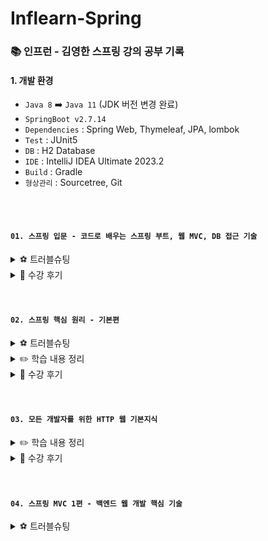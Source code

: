 # Inflearn-Spring
### 📚 인프런 - 김영한 스프링 강의 공부 기록

#### 1. 개발 환경
* `Java 8` ➡️ `Java 11` (JDK 버전 변경 완료)
* `SpringBoot v2.7.14`
* `Dependencies` : Spring Web, Thymeleaf, JPA, lombok
* `Test` : JUnit5
* `DB` : H2 Database
* `IDE` : IntelliJ IDEA Ultimate 2023.2
* `Build` : Gradle
* `형상관리` : Sourcetree, Git

<br>

<br>

#### `01. 스프링 입문 - 코드로 배우는 스프링 부트, 웹 MVC, DB 접근 기술`

<details>
  
  <summary>⚽️ 트러블슈팅</summary>
  
  ##### `섹션 1) 프로젝트 환경 설정 : 빌드하고 실행하기`
  * **인텔리제이 IDE 내에서는 빌드가 정상적으로 진행되는데, 터미널에서 빌드가 되지 않는 문제 발생**
    
      <details>
        <summary>👉 에러 내용 확인</summary>
        <div markdown="1">    
      	
        JAVA_HOME is set to an invalid directory: /Library/Java/JavaVirtualMachines/jdk1.8.0_291.jdk/Contents/Home 
            
        Please set the JAVA HOME variable in your environment to match the 
        location of your Java installation.
    
      </details>

      * 💡 컴퓨터에 세팅되어있는 JDK 버전은 1.8.0.361 인데 왜 1.8.0.291로 되어있는걸까...
        
      <br>
      
      * 1️⃣ 첫 번째 시도 : 인텔리제이 Settings (구 preferences) > Build Tools > Gradle 에서, Gradle JVM 을 1.8 로 변경해주고,
        자바 컴파일 설정과 Project Structure 설정에서 모두 SDK가 자바 버전 1.8.0_361로 되어있는지, 자바 Language level 이 8로 되어있는지 확인해주었다. ➡️ 실패, 이 설정은 맞는 것 같은데, 근본적인 해결 방법이 아니었음.
            
      <br>
      
      * 2️⃣ 두 번째 시도 : 터미널에서 직접 JDK 경로를 수정해주었다. 1.8.0.291 -> 1.8.0.361 ➡️  실패, 경로가 안 맞긴 했다... 이것도 필요하긴 했는데 이렇게 해놓고도 콘솔 빌드 할라니까 동일한 에러가 나왔고, IDE에서는 빌드가 멀쩡하게 잘 되는 요상한 문제가 계속됨.
   
      <br>
      
      * 3️⃣ 세 번째 시도 : 인텔리제이 세팅 + 프로젝트 스트럭쳐 세팅 + JDK 경로 직접 변경 후, 1.8로 변경했던 Gradle JVM 의 경로를 수동 설졍해줌
        <img width="1030" alt="스크린샷 2023-07-29 오전 1 25 25" src="https://github.com/chujaeyeong/Inflearn-Spring/assets/123634960/cb282fe1-82ac-45a3-9e06-7bf374b1ed91">


        ➡️ 성공!
        * 경로 수동 설정 이전에 Gradle JVM을 JAVA_HOME 라고 설정 하고 터미널에서 직접 빌드 해봤는데, 잘 되긴 했음. (Gradle JVM 변경 기록: Project SDK 1.8 -> Java 1.8 -> Java Home -> add SDK 로 JVM 경로 수동설정한 Oracle OpenJDK 1.8)
        * 그러나 이렇게 바꾸니 IDE 밖에서는 jar 파일로 빌드가 잘 되는데, 멀쩡하게 잘 되던 IDE 내에서 빌드가 안 되기 시작함...(어떤 선택을 하고싶어짐)
        * 근데 그 순간! 친절한 인텔리제이가 너 JVM 다시 설정해봐 라고 하길래 음 ㅇㅋ 하고 수동설정 한 게 신의 한 수 였다... 이게되네... (이 시점에서 Gradle JVM 경로를 수동으로 설정한것임)
        * 아마 기존에 잡혀있던 Gradle JVM 경로였던 1.8 도 제대로 안 잡혀 있었던 것 같음.
          다음에 빌드 안 되면 자바 버전 + JDK 버전 터미널에서 확인 한 뒤에 인텔리제이에서 Gradle JVM 을 수동으로 경로를 잡아주는게 제일 정확할 것 같다.
        * 도움이 되었던 정보 : https://m.blog.naver.com/kaylee51/221722379602 / https://dev-emmababy.tistory.com/139
       
      <br>
      
      <br>

      <br>


  ##### `섹션 2) 회원 관리 예제 - 백엔드 개발 : 회원 리포지토리 테스트 케이스 작성`
  * **assertThat 쓰고싶은데 왜 자동완성이 안되냐고요!!!!**

      <details>
        <summary>👉 에러 내용 확인</summary>
        <img width="992" alt="스크린샷 2023-07-30 오전 1 46 19" src="https://github.com/chujaeyeong/Inflearn-Spring/assets/123634960/873511a2-c1e3-44d6-9f3d-918c040615f2">
        ➡️  Cannot resolve symbol assertThat 이러면서 에러메시지 등장... 대충 'assertThat' 이 뭔 말인지 모르겠삼 이라는 뜻
      </details>

      * 💡 Assertions.assertEquals(member, result); 이라고 쓰고 테스트 해도 되는데, 좀 더 직관적인 코드라서 assertThat을 쓰는 것 같다... 라는 나의 추측
      * 뭐 암튼 안되니까 추가해보자
      
      <br>
      
      * 1️⃣ 첫 번째 시도 : 클래스 윗단에 바로 import static org.assertj.core.api.Assertions.assertThat; 넣어주기 ➡️ 성공!
      * ‼️ 추가 : Settings -> File and Code Templete -> Code 탭에서 JUnit5 Test Class 클릭 후
        여기다가 기존에 있는 import 아래에 import static org.assertj.core.api.Assertions.*; 를 추가해주자
        <img width="1026" alt="스크린샷 2023-07-30 오전 12 45 21" src="https://github.com/chujaeyeong/Inflearn-Spring/assets/123634960/f8620f7a-4da7-4be6-83cc-b0d8617e56ba">

         ➡️  이렇게 추가해주면 바로 assertThat 을 사용할 수 있다고는 하는데, 나는 지금 테스트 코드를 작성 중에 추가한거라 바로바로 적용이 안된건지 그냥 지맘대로 적용 안 시켜주는지는 잘 모르겠다만
        귀찮다면 그냥 코드 상단에 static 하나 import 해주고 바로 사용하도록하자... 
    * 도움이 되었던 정보 : https://sinau.tistory.com/90 

           
      <br>

      <br>


  ##### `섹션 6) 스프링 DB 접근 기술 : 스프링 데이터 JPA`
  * **Autowired 불가, 하나만 선택해서 스프링 빈으로 등록하길 바란다~**
    
    <details>
      <summary>👉 에러 내용 확인</summary>
      <img width="1088" alt="스크린샷 2023-08-01 오전 2 42 59" src="https://github.com/chujaeyeong/Inflearn-Spring/assets/123634960/5e6ca76b-d99d-4caf-ba14-2b6554deb357">

      ➡️  memoryMemberRepository 와 springDataJpaRepository 가 둘 다 스프링 빈으로 등록되어있다... 하나만 등록할 수 있음! 이라는 뜻 
    </details>
  
      * 💡 SpringConfig.java 에서 memoryMemberRepository 주입한건 다 주석으로 막았는데 왜 등록되었다고 하는지 생각의 늪에 빠졌다
      
      <br>
      
      * 1️⃣ 첫 번째 시도 : MemoryMemberRepository.java 에 붙어있던 @Repository 어노테이션 제거 ➡️ 성공!
        * MemoryMemberRepository.java 코드는 H2 DB 연결하기 전에 사용하던 메모리 저장용 코드라서 스프링 빈으로 등록된 상태를 고쳐줘야했다
          (springDataJpaRepository 가 정상적으로 주입될 수 있도록)
        * 근데 SpringConfig에 MemoryMemberRepository 사용과 관련된 Bean은 다 주석으로 막아놨는데 왜 둥록되어있나 봤더니
          @Repository 어노테이션을 사용하면 SpringConfig에 Bean으로 수동 등록하지 않아도 스프링이 자동으로 스프링 빈으로 등록해버려서, @Autowired 시점에 스프링 입장에서는
          먼저 등록된 MemoryMemberRepository 말고는 등록을 받을 수가 없었던 것이다
        * 그래서 MemoryMemberRepository 에 붙어있는 @Repository 어노테이션까지 제거해야 스프링 빈을 다른걸로 등록할 수 있었다는것
        * 추가로, 이건 인텔리제이의 짜잘한 버그같은데, MemoryMemberRepository.java 코드를 수정해줬는데도 여전히 SpringConfig 코드의 @Autowired 관련 에러가 표시되길래
          뭐지? 하고 그냥 테스트 코드를 돌려봤는데 딱히 에러 없이 잘 동작했다... 인텔리제이를 종료했다가 키니까 SpringConfig 코드에 에러는 사라졌다 ㅎ... 어쨌던 햅삐엔딩!
        * 도움이 되었던 정보 : https://www.inflearn.com/questions/111653
          (로드맵상 다음 회차 강의인 "스프링 핵심 원리 - 기본편" 에서 중복된 스프링 빈이 있을 때 다양한 해결 방법을 알려주신다함... 넵!)


</details>


<details>
    
  <summary>📖 수강 후기</summary>

  <br>
  
  * 1️⃣ 위대하신 스프링부트님님님을 모십니다... 일단 스프링부트 프로젝트 생성부터 눈깔 튀어나오기시작, 프로젝트 안에 깃이그노어 파일까지 들어가있는거보고 경악을 금치 못했다
  (https://start.spring.io/ 사용) 물론 스프링에서도 어느정도 다 되지만 왜 스프링부트 스프링부트 하는지 약간 조금 이해가 되기 시작했다 
  * 2️⃣ 국비 수강하면서 배웠던거 복습해서 넘 좋았습니다 (그래... 나 완전히 까먹진 않았구나...) / AOP 기술은 이번에 배워서 나중가서도 유용하게 써먹을 수 있을 것 같다는 생각!
  * 3️⃣ 정처기 공부하면서 개발공부는 손을 놨었는데 머리 풀기 좋았당 굿, 역시 뭔가 투닥투닥 치면서 공부하는게 제일 재미있다 
  * 4️⃣ 객체지향 개념은 아직은 아 이거군 감으로는 다 아는데 뭔가 정확하게 (남한테 PT하듯 술술 설명하는 정도?) 아직도 잘 모르는 것 같아서 담번 강의 들으면서 Java의 정석도 같이 병행해서 공부하려고함
  * 5️⃣ 테스트코드 작성하는거 이번에 처음 해봤는데 이거 진짜 습관 잘 들여야 될 것 같음,,, 매번 실행해보고 어 이거 안되네 투닥투닥 고치고 그랬는데 테스트코드의 중요성을 알게됨 
  * 6️⃣ 완강 고생했다 재영아~ 시작이 반이다 👊
      
      
</details>

<br>

<br>

#### `02. 스프링 핵심 원리 - 기본편`

<details>
  
  <summary>⚽️ 트러블슈팅</summary>
  
  ##### `섹션 7) 의존관계 지동 주입 - 조회한 빈이 모두 필요할 때, List, Map`
  * **의존관계 자동 주입 (DI) 관련 에러 발생 (BeanNotOfRequiredTypeException)**

    <details>
      <summary>👉 에러 내용 확인</summary>
        <div markdown="1">    
  
          org.springframework.beans.factory.BeanNotOfRequiredTypeException: Bean named 'orderService' is expected to be of type 'hello.core.order.OrderServiceImpl' but was actually of type 'org.springframework.beans.factory.support.NullBean'
         
          at org.springframework.beans.factory.support.AbstractBeanFactory.adaptBeanInstance(AbstractBeanFactory.java:417)
  	      at org.springframework.beans.factory.support.AbstractBeanFactory.doGetBean(AbstractBeanFactory.java:398)
  	      at org.springframework.beans.factory.support.AbstractBeanFactory.getBean(AbstractBeanFactory.java:213)
  	      at org.springframework.context.support.AbstractApplicationContext.getBean(AbstractApplicationContext.java:1163)
  	      at hello.core.singleton.ConfigurationSingletonTest.configurationTest(ConfigurationSingletonTest.java:19)
    
    </details>

    * 강의를 잘 듣다가 이상한 곳에서 에러가 터짐 BeanNotOfRequiredTypeException 이라는 에러를 검색해보니 스프링부트가 예상하던 타입의 빈이 등록되지 않아서 터진 에러 (일단 난 처음 봄)
    * ➡️ 'orderService' 라는 이름의 빈이 예상되는 타입인 'hello.core.order.OrderServiceImpl' 으로 예상되었지만, 실제로는 'org.springframework.beans.factory.support.NullBean' 이라는 타입으로 등록되었다.
    * NullBean 이란걸 등록... 한 기억이 설마 설마 하면서 봤더니 AppConfig.java 에서 뭔가 주석으로 막았다는 기억이 스물스물 나기 시작함

      <details>
          <summary>👉 테스트를 위해 수정했던 AppConfig.java 의 orderService 빈 코드 </summary>
            <div markdown="1">    
      
            @Bean
            public OrderService orderService() {
                System.out.println("call AppConfig.orderService");
            //  return new OrderServiceImpl(memberRepository(), discountPolicy());
                return null;
            }
      
      </details>
      
    * 이런젠장! 당연히 return 에 null을 넣어놨으니까 이러지 궁시렁궁시렁거리면서 return null 을 다시 주석으로 막고, 위에 주석으로 막고 테스트했던 OrderServiceImpl 코드를 다시 원복시켜줬다
    * 사실 BeanNotOfRequiredTypeException 에러 말고 다른 테스트코드에서는 NullPointerException 에러가 터졌는데 (OrderServiceTest.java의 
 createOrder 테스트 부분) 이것도 OrderService 관련 코드라서, OrderService 의 의존성 주입만 똑바로 고쳐두면 해결될거라 예상함

      <details>
          <summary>👉 에러 해결을 위해 원복한 AppConfig.java 의 orderService 빈 코드 </summary>
            <div markdown="1">    
      
            @Bean
            public OrderService orderService() {
                System.out.println("call AppConfig.orderService");
                return new OrderServiceImpl(memberRepository(), discountPolicy());
                // return null;
            }
      
      </details>


    * ➡️ 성공! 
    * 이건 뭐 성공이라 할 것도 없고... 내가 빈에다가 리턴 제대로 원복 안 시켜둔 잘못이니... 에러 코드를 제대로 못 읽어서 사실 챗지피티한테 설명해달라 했다 ㅎ;;; 아래는 BeanNotOfRequiredTypeException 에러의 원인과, 이 에러가 터지면 의심해봐야 하는 경우의 수를 까먹지 않게 정리하려고 굳이굳이 트러블슈팅으로 남겨봅니다 

        - ##### ` BeanNotOfRequiredTypeException 에러의 발생 원인 `
          1) **빈 등록이 올바르게 되어있지 않은 경우** : 의존성 주입을 위해 @Autowired 또는 @Inject 등의 어노테이션을 사용하여 해당 타입의 빈을 주입받는 클래스가 있는데, 해당 빈이 스프링 컨테이너에 제대로 등록되어 있지 않은 경우에 발생할 수 있다.
          2) **빈 이름 충돌** : 스프링은 빈을 등록할 때, 기본적으로 빈의 이름을 해당 클래스의 이름(첫 글자는 소문자)으로 설정하는데, 만약 다른 곳에서 이미 같은 이름으로 빈을 등록했는데 타입이 다르다면 이러한 충돌로 인해 위와 같은 에러가 발생할 수 있다.
          3) **컴포넌트 스캔 설정 오류** : 스프링에서 @ComponentScan을 사용하여 컴포넌트를 스캔하는 설정이 올바르지 않거나 누락된 경우에도 위와 같은 에러가 발생할 수 있다.
          4) **테스트 환경 설정 오류** : 테스트 클래스에서 스프링 컨텍스트를 초기화하거나 관련된 설정을 정확하게 수행하지 않은 경우에도 이러한 문제가 발생할 수 있다.

        - ##### ` BeanNotOfRequiredTypeException 에러 해결 방법 `
          1) orderService라는 빈이 정확하게 어떻게 등록되어 있는지 확인해보자 (BeanNotOfRequiredTypeException 과 NullPointerException 에러가 터진 테스트코드는 둘 다 orderService 빈 관련 테스트코드였다)
          2) 해당 빈을 주입받는 클래스의 코드를 확인하여, 어떤 방식으로 의존성을 주입받고 있는지 확인하자
          3) 스프링 컴포넌트 스캔 설정 및 테스트 환경 설정을 확인하여 올바르게 설정되어 있는지 확인하자
          4) 다른 빈 등록과의 이름 충돌이 있는지 확인하자 


</details>

<details>
    
  <summary>✏️ 학습 내용 정리</summary>
  
  * ##### `스프링 핵심 원리와 객체 지향 설계` : 다형성 - 역할과 구현의 분리, SOLID 법칙 (OCP 원칙, DIP), DI 컨테이너
  * ##### `좋은 객체 지향 설계의 5가지 원칙(SOLID) 중 3가지 관점에 대해`
    * SPR 단일 책임 원칙 : 한 클래스는 하나의 책임만 가져야 함
    * DIP 의존관계 역전 원칙 : 추상화에 의존, 구체화에 의존하게되면 안 됨. 의존성 주입은 이 원칙을 따르는 방법 중 하나
    * OCP 원칙 : 소프트웨어 요소는 확장에는 열려 있으나, 변경에는 닫혀 있어야 한다
  * ##### `의존관계 주입, DI 컨테이너(IoC 컨테이너)`
    * 정적인 클래스 의존관계에서는 코드만 보고 의존관계를 쉽게 파악할 수 있지만, 실제 어떤 객체가 주입되어 실행되는지는 알 수 없다
    * 애플리케이션 실행 시점에서 외부에서 실제 구현 객체를 생성하고, 클라이언트에 전달해서 클라이언트와 서버의 실제 의존관계가 연결되는 것을 **의존관계 주입** 이라고 한다
    * <img width="576" alt="image" src="https://github.com/chujaeyeong/Inflearn-Spring/assets/123634960/43c34c11-c830-42cf-b465-3a2f929086e6">
    * 의존관계 주입을 사용하는 이유 : 클라이언트 코드를 변경하지 않고, 클라이언트가 호출하는 대상의 타입 인스턴스를 변경할 수 있다. (ex. 할인 정책이 바뀌면 맞는 할인 정책 인스턴스만 슥삭 바꿔주면 되는것) 의존관계 주입을 사용하면 정적인 클래스 의존관계를 변경하지 않고, 동적인 객체 인스턴스 의존관계를 쉽게 변경할 수 있다. 
    * 객체 생성과 관리, 그리고 의존관계를 연결해주는 역할을 담당하는 것을 DI 컨테이너 라고 한다 (= IoC 컨테이너, 어셈블러, 오브젝트 팩토리)

  * ##### `스프링 핵심 기능`
    * 스프링 컨테이너(ApplicationContext) , 스프링 빈 
      * 스프링 컨테이너를 만드는 방법의 종류 (xml, 어노테이션 기반의 자바 설정 클래스 -> 요즘은 xml 코드를 잘 안 봐서 어노테이션으로 하는게 보편적)
      * 자바 코드로 스프링 빈을 등록하면, 생성자를 호출하면서 의존관계 주입도 한 번에 처리된다.
      * 스프링 컨테이너에서 스프링 빈이 잘 등록 되었는지 확인하는 과정을 학습함.

    * 싱글톤
      * 스프링은 싱글톤 기반 프레임워크, 태생이 기업용 온라인 서비스 기술을 지원하기 위해 탄생해서, 여러 고객이 동시에 요청하는 상황을 생각해보면 싱글톤이 훨씬 효율적이고 메모리 낭비가 덜 하기 때문에 싱글톤 패턴을 사용해서 개발을 진행
      * 싱글톤 패턴의 정의 : 클래스의 인스턴스가 딱 1개만 생성되는 것을 보장하는 디자인 패턴, 그래서 객체 인스턴스를 2개 이상 생성하지 못하도록 막아야 한다. (public 생성자 말고 private 생성자를 사용해서 외부에서 임의로 new 키워드를 사용하지 못하도록 막는 것)
      * 근데, 싱글톤 패턴을 구현하다보면 DIP, OCP원칙을 위반할 가능성이 높기 때문에, 싱글톤 패턴의 문제점을 해결하기 위해 스프링 컨테이너를 활용하는 것이다. 스프링 컨테이너는 싱글톤 패턴을 굳이 적용하지 않아도, 객체 인스턴스를 스프링 컨테이너가 싱글톤으로 관리한다. 스프링 컨테이너가 싱글톤 컨테이너 역할을 하는데, 이렇게 싱글톤 객체를 생성하고 관리하는 기능을 싱글톤 레지스트리 라고 한다.
      * 스프링 컨테이너를 사용해서 DIP, OCP, 테스트, private 생성자로부터 자유롭게 싱글톤을 사용할 수 있다!
      * <img width="573" alt="image" src="https://github.com/chujaeyeong/Inflearn-Spring/assets/123634960/c6e38b96-b749-425a-89fa-cde4b8d17a1a">
      * 싱글톤 방식의 주의점 : 상태 유지(stateful) 설계 말고 무상태(stateless) 로 설계해야함. 특정 클라이언트에 의존적인 필드가 있으면 안 되고, 특정 클라이언트가 값을 변경할 수 있는 필드가 있으면 안된다. 가급적 읽기만 가능해야 하고, 필드 대신에 자바에서 공유되지 않는 지역변수, 파라미터, ThreadLocal 등을 사용해야함. (‼️ 스프링 빈의 필드에 공유 값을 설정하면 큰 장애가 발생할 수 있음)
      * @Bean 만 사용해도 스프링이 스프링 빈으로 등록해주지만, 싱글톤을 보장해주지 않기 때문에, 스프링 설정 정보는 항상 @Configuration 어노테이션을 사용하는 것이 보편적

    * 컴포넌트 스캔
      * 컴포넌트 스캔이란? : xml 이나 @Bean 을 사용해서 스프링 빈을 직접 등록하는거 말고, 설정 정보 없이도 자동으로 스프링 빈으로 등록하는 기능, 컴포넌트 스캔은 @Autowired 어노테이션을 통해 의존관계를 자동으로 주입하는 기능도 제공한다.
      * 이름도 자동으로 지정해서 등록하는데, 앞글자만 소문자로 하고 낙타표기방식 지켜서 스프링 빈으로 등록시킨다
      * 주의사항 : 자동 등록된 빈과 수동 등록된 빈이 충돌하면, 수동 등록된 빈이 우선권을 가진다. (수동 빈이 자동 빈을 오버라이딩 함, 원래 로그 한 줄 남고 따로 터지는 오류 없이 실행되지만, 이런게 꼬여서 나중에 애매한 버그로 난리나는 경우가 있어서 최근 스프링부트에서는 수동 빈과 자동 빈 충돌나면 오류가 발생되도록 기본 값을 바꾸었다)

    * 의존관계 자동 주입
      * 다양한 의존관계 주입 방법 : **생성자 주입**, 수정자 주입 (setter 주입), 필드 주입, 일반 메서드 주입
      * 보통 생성자 주입으로 의존관계 자동 주입을 한다. (@Autowired 어노테이션 활용 방법, ‼️ 생성자가 딱 하나 있으면 @Autowired 를 생략해도 의존관계가 자동으로 주입된다. 물론 스프링 빈에만 해당되는 사항)
      * 롬복 라이브러리가 제공하는 @RequiredArgsConstructor 을 활용하면, final이 붙은 필드를 모아서 생성자를 자동으로 만들어 준다. (코드를 안 적어도 실제 호출이 가능함)
      * 보통은 편리한 자동 기능을 기본으로 사용하지만, 기술 지원 객체는 수동 등록해서 코드만 보고 어떤 의존관계 주입인지 확인할 수 있도록 하는게 좋다. 다형성을 적극 활용하는 비즈니스 로직은 수동 등록을 고민해보자

    * 빈 생명주기 콜백
      * 객체의 초기화와 종료 작업이 필요한 이유 : 데이터베이스 커넥션 풀이나, 네트워크 소켓처럼 애플리케이션 시작 시점에 필요한 연결을 미리 해두고, 애플리케이션 종료 시점에 연결을 모두 종료하는 작업을 진행하려면 객체 초기화 & 종료 작업이 필요함. 스프링 빈의 생명주기 (라이프사이클) 을 알면 스프링이 제공하는 다양한 생명주기 콜백을 사용할 수 있다.
      * 스프링 빈의 이벤트 라이프사이클 : 스프링 컨테이너 생성 ➡️ 스프링 빈 생성 ➡️ 의존관계 주입 ➡️ 초기화 콜백 ➡️ 사용 ➡️ 소멸전 콜백 ➡️ 스프링 종료
      * 스프링이 지원하는 빈 생명주기 콜백 : 인터페이스(InitializingBean, DisposableBean) / 설정 정보에 초기화 메서드, 종료 메서드 지정 / @PostConstruct, @PreDestroy 애노테이션 지원 (최신 스프링에서 가장 권장하는 방법, but 외부 라이브러리에는 적용하지 못함, 외부 라이브러리 초기화 및 종료가 필요하면 @Bean의 initMethod, destoryMethod를 사용하는걸 권장함)

    * 빈 스코프
      * 빈 스코프란? : 스프링 빈은 기본적으로 싱글톤 스코프로 생성되는데, 이거 덕분에 우리는 스프링 빈이 스프링 컨테이너의 시작과 함께 생성되어서 스프링 컨테이너가 종료될 때까지 유지되는 것이다. 스코프는 번역 그대로 "빈이 존재할 수 있는 범위" 를 뜻한다.
      * 스프링이 지원하는 다양한 스코프 : 싱글톤, 프로토타입, 웹 관련 스코프 (request, session, application)
      * 프로토타입 빈의 특징 : 스프링 컨테이너는 프로토타입 빈을 생성, 의존관계 주입, 초기화 까지만 관리하고, 이후 과정은 관리하지 않는다. 그래서 프로토타팁 빈은 @PreDestory 같은 종료 메서드를 호출하지 않는다.
      * 대부분 싱글톤 빈으로 문제 해결을 할 수 있어서, 프로토타입 빈을 직접 사용하는 일은 매우 드물다
      * 웹 스코프 : 웹 스코프는 웹 환경에서만 동작하고, 프로토타입과는 다르게 스프링이 해당 스코프의 종료 시점까지 관리한다. 따라서 종료 메서드가 호출된다
      * <img width="575" alt="image" src="https://github.com/chujaeyeong/Inflearn-Spring/assets/123634960/b8bcfbe0-dfa5-4ff8-ab85-64d7c5d52cea">
      
      * Provider (ObjectProvider) 를 활용하면 ObjectProvider.getObject() 를 호출하는 시점까지 request scope 빈의 생성을 지연시킬 수 있다. Controller와 Service 에서 각각 ObjectProvider.getObject() 을 호출해도 같은 HTTP 요청이면 같은 스프링 빈이 반환됨.
      * 프록시 방식을 사용하면, Provider 방식을 활용하는 것 보다 코드를 더 간결하게 구성할 수 있다.
      * <img width="577" alt="image" src="https://github.com/chujaeyeong/Inflearn-Spring/assets/123634960/2c7a4adf-b50c-4305-90e9-f48bd6aea125">
      * CGLIB라는 라이브러리로 내 클래스를 상속 받은 가짜 프록시 객체를 만들어서 주입한다. 가짜 프록시 객체는 요청이 오면, 그때 내부에서 진짜 빈을 요청하는 위임 로직이 들어있다. 가짜 프록시 객체는 원본 클래스를 상속 받아서 만들어졌기 때문에, 이 객체를 사용하는 클라이언트 입장에서는 사실 원본인지 아닌지도 모르게 동일하게 사용할 수 있다. (다형성)
      * 프록시의 장점 : 프록시 객체 적분에 클라이언트는 마치 싱글톤 빈을 사용하듯이 편리하게 request scope를 사용할 수 있다. 진짜 객체 조회를 꼭 필요한 시점까지 지연처리하는것이 가능하다. 또한, 꼭 웹 스코프가 아니어도 프록시는 사용할 수 있다.
      * 프록시 사용의 주의점 : 프록시는 마치 싱글톤을 사용하는 것 같지만, 다르게 동작하기 때문에 결국 사용에 주의가 필요함. 무분별한 프록시 스코프 사용은 유지보수에 어려움을 줄 수 있다. 


</details>

<details>
    
  <summary>📖 수강 후기</summary>
  
  * 객체 지향 설계를 기본으로, 스프링의 원리와 스프링이 제공하는 핵심 기능을 학습할 수 있었다.
  * 싱글톤 컨테이너나 의존성 주입같이 어렴풋이 알고 있던 핵심 원리는 완전하게 익혔고, 빈 생명주기나 콜백, 스코프에 대해서는 이번에 처음 배웠는데, 이런 실무에서 자주 사용하는 기능까지 깊이 있는 학습하여 스프링의 전체 이해도를 높일 수 있었다. 😎 
      
      
</details>

<br>

<br>


#### `03. 모든 개발자를 위한 HTTP 웹 기본지식`

<details>
  
  <summary>✏️ 학습 내용 정리</summary>

  * ##### `1) 인터넷 네트워크`
    * 클라이언트와 서버는 각 IP 주소를 가진다. IP는 인터넷 프로토콜 역할을 함. (지정한 IP 주소에 패킷 이라는 통신 단위로 데이터 전달)
    * 클라이언트는 서버에세 전송하고자 하는 데이터를 출발지 IP, 목적지 IP 등의 정보로 구성된 IP 패킷으로 한 번 감싸서 서버로 전달하는 형식
    * IP 프로토콜의 한계 : 비연결성, 비신뢰성, 프로그램 구분
    
    <br>
    
    * TCP, UDP는 인터넷 프로토콜 스택의 4계층에서 전송계층 을 담당
    * <img width="816" alt="image" src="https://github.com/chujaeyeong/Inflearn-Spring/assets/123634960/11b5ab02-2f82-48bb-bf14-ee71d5fdd623">
    * 서버에 전송하고자 하는 데이터와 IP 패킷 사이에 TCP 세그먼트를 추가해서 전달 (출발지 PORT, 목적지 PORT, 전송 제어, 순서, 검증 정보 등)
    * TCP(전송 제어 프로토콜, Transmission Control Protocol) 특징 : 연결 지향 (TCP 3 way handshake, 가상연결), 데이터 전달 보증, 순서 보장, 신뢰할 수 있는 프로토콜 ➡️ 현재는 대부분 TCP를 사용
    * UDP(사용자 데이터그램 프로토콜, User Datagram Protocol) 특징 : 하얀 도화지에 비유(기능이 거의 없다는 뜻), 연결 지향 X, 데이터 전달 보증 X, 순서 보장 X, 데이터 전달 및 순서가 보장되지 않지만, 단순하고 빠름 ➡️ IP와 거의 같고, PORT, 체크섬 정도만 추가, 애플리케이션에서 추가 작업이 필요함.
    
    <br>
    
    * PORT의 종류 (0 ~ 65535 : 할당 가능 / 0 ~ 1023 : 잘 알려진 포트, 사용하지 않는 것이 좋음)
      * FTP : 20, 21
      * TELNET : 23
      * HTTP : 80
      * HTTPS : 443
    
    <br>
    
    * DNS (도메인 네임 시스템, Domain Name System) : 도메인 명을 IP 주소로 변환한 전화번호부 같은 역할
  
  <br>
  
  * ##### `2) URI와 웹 브라우저 요청 흐름`
    * <img width="563" alt="image" src="https://github.com/chujaeyeong/Inflearn-Spring/assets/123634960/ac17136f-f5e0-4304-95d6-00096fb49910">
    * <img width="856" alt="image" src="https://github.com/chujaeyeong/Inflearn-Spring/assets/123634960/6415b7fc-1620-4406-8ca2-d504126f7d22">
    * URI와 URL은 같은 의미라고 보면 되고, URN은 리소스에 이름을 부여한 것 (위치는 변할 수 있지만, 이름은 변하지 않는다)
    * URL의 전체 문법 구성 : scheme://[userinfo@]host[:port][/path][?query][#fragment]
    
    <br>

    * 웹 브라우저 요청 흐름 - HTTP 메시지 전송
    * <img width="765" alt="image" src="https://github.com/chujaeyeong/Inflearn-Spring/assets/123634960/162554b4-d99a-4d9e-aa9c-7d7cc9361833">
    * 서버에 HTTP 메시지가 도착하면, 서버는 HTTP 응답 메시지를 다시 클라이언트한테 보내준다

    <br>

  * ##### `3) HTTP`
    * HTTP 메시지에 모든 것을 담아서 전송 : HTML, TEXT / image, 음성, 영상, 파일 / JSON, XML (API)
    * HTTP 메시지에는 거의 모든 형태의 데이터 전송 가능, 서버간에 데이터를 주고 받을 때도 대부분 HTTP를 사용
    * HTTP/1.1 버전이 가장 많이 사용됨, HTTP/1.1, HTTP/2 까지 TCP, HTTTP/3는 UDP
    * HTTP의 특징
      * 클라이언트 서버 구조 : Reauest Response 구조, 클라이언트는 서버에 요청을 보내고, 서버의 응답을 대기함. 서버가 요청에 대한 결과를 만들어서 클라이언트에게 응답
      * 무상태 프로토콜 (Stateless) : 서버가 클라이언트 상태를 보존하지 않는다. (장점 : 응답 서버(ex 점원)을 쉽게 바꿀 수 있어서 서버 확장성이 높고 (수평확장, 스케일아웃), 무한한 서버 증설이 가능 / 단점 : 클라이언트가 추가 데이터를 전송해야됨) <-> 상태 유지 (Stateful) : 중간에 서버가 바뀌면 상태 정보가 서버간 공유가 안되기 때문에 정보를 미리 저장해야된다. 일반적으로 브라우저 쿠키와 서버 세션 등을 사용해서 상태 유지, 상태 유지는 최소한만 사용하는것이 좋다. 
      * 비연결성(connectionless) : HTTP는 기본이 연결을 유지하지 않는 모델. 비연결성으로 서버 자원을 매우 효율적으로 사용할 수 있음. but TCP/IP 연결을 새로 맺어야하고, 그래서 3 way handshake 시간이 추가되며, 웹 브라우저로 사이트를 요청하면 HTML, 자바스크립트, css, 추가 이미지 등 수많은 자원이 함께 다운로드되는데, 이런 한계는 HTTP 지속 연결(Persistent Connections)로 문제 해결, HTTP/2와 HTTP/3에서 더 많은 최적화가 진행됨
      * HTTP 메시지
        * HTTP 메시지의 구성
        * <img width="897" alt="image" src="https://github.com/chujaeyeong/Inflearn-Spring/assets/123634960/987bb943-1e58-4d24-9b9a-42c456ec4f3f">
      * 단순함, 확장 가능

    <br>

      * ##### `4) HTTP 메서드의 종류`
        * GET : 리소스 조회, 서버에 전달하고 싶은 데이터는 query(쿼리 파라미터, 쿼리 스프링)을 통해서 전달, ‼️ 메시지 바디를 사용해서 데이터를 전달할 수 있지만, 지원하지 않는 곳이 많아서 권장하지 않음. 
        * POST : 요청 데이터를 처리, 메시지 바디를 통해 서버로 요청 데이터를 전달함. 서버는 요청 데이터를 처리하고, 메시지 바디를 통해 들어온 데이터를 처리하는 모든 기능을 수행. 주로 전달된 데이터로 신규 리소스 등록, 프로세스 처리에 사용 ➡️ 다른 메서드로 처리하기 애매한 경우 (ex. JSON으로 조회 데이터를 넘겨야 하는데, GET 메서드를 사용하기 어려운 경우) POST 메서드를 사용하면 된다. 
        * PUT : 리소스를 대체, 해당 리소스가 없으면 생성 (덮어쓰기 라고 생각하면 편함) ‼️ 클라이언트가 리소스를 식별함. 클라이언트가 리소스 위치를 알고 URI를 지정하는 것이 POST 메서드와의 차이점. 
        * PATCH : 리소스 부분 변경, PUT은 이전 리소스를 아예 삭제하고 갱신한다면, PATCH는 데이터가 변경된 일부분만 갱신함. 
        * DELETE : 리소스 삭제
        * <img width="793" alt="image" src="https://github.com/chujaeyeong/Inflearn-Spring/assets/123634960/1b842a80-569e-42d7-9fa1-78110a8a562d">

    <br>

      * ##### `5) HTTP 메서드의 활용`
        * HTML Form 전송은 GET, POST 메서드만 지원해서 PUT, PATCH, DELETE 메서드의 기능이 필요하다면 GET과 POST를 적절하게 활용하는 것이 필요
        * Content-Type : multipart/form-data, 파일 업로드 같은 바이너리 데이터 전송 시 사용, 다른 종류의 여러 파일과 폼의 내용 함께 전송이 가능함
        * HTTP API 설계 예시
          * HTTP API 컬렉션 : POST 기반 등록 ex) 회원 관리 API 제공, 서버가 리소스 URI 결정
          * HTTP API 스토어 : PUT 기반 등록 ex) 정적 컨텐츠 관리, 원격 파일 관리, 클라이언트가 리소스 URI 결정
          * HTTP FORM 사용 : 웹페이지 회원 관리, 순수 HTML + HTML Form 사용 (GET, POST만 지원)

    <br>

      * ##### `6) HTTP 상태코드`
        * 상태코드 란? : 클라이언트가 보낸 요청의 처리 상태를 응답에서 알려주는 기능
        * 1xx (Informational) : 요청이 수신되어 처리 중 (거의 사용하지 않음)
        * 2xx (Successful) : 요청 정상 처리
          * 200 OK : 요청 성공
          * 201 Created : 요청이 성공해서 새로운 리소스가 생성됨
          * 202 Accepted : 요청이 접수되었으나 처리가 완료되지 않았음
          * 204 No Content : 서버가 요청을 성공적으로 수행했지만, 응답 페이로드 본문에 보낼 데이터가 없음. 
        * 3xx (Redirection) : 요청을 완료하려면 추가 행동이 필요 (3xx 응답 결과에 Location 헤더가 있으면, Location 위치로 자동 이동 ➡️ 리다이렉트)
          * **영구 리다이렉션** 301 Moved Permanently : 리다이렉트시 요청 메서드가 GET 으로 변하고, 본문이 제거될 수 있음 (MAY)
          * **영구 리다이렉션** 308 Permanent Redirect : 301과 기능은 같은데, 리다이렉트시 요청 메서드와 본문 유지 (처음 POST를 보내면, 리다이렉트도 POST 유지)
          * **일시적인 리다이렉션** 302 Found : 리다이렉트시 요청 메서드가 GET으로 변하고, 본문이 제거될 수 있음 (MAY)
          * **일시적인 리다이렉션** 307 Temporary Redirect : 302와 기능은 같은데, 리다이렉트시 요청 메서드와 본문 유지 (요청 메서드를 변경하면 안된다, MUST NOT)
          * 303 See Other : 302와 기능은 같은데, 리다이렉트시 요청 메서드가 GET으로 변경됨
          * 304 Not Modified : 캐시를 목적으로 사용, 304 응답은 응답에 메시지 바디를 포함하면 안된다 (로컬 캐시를 사용해야 하므로), 조건부 GET, HEAD 요청시 사용함. 
          * ➡️ 307, 303 사용을 권장하지만 현실적으로 이미 많은 애플리케이션 라이브러리들이 302를 기본값으로 사용함
          * ➡️ 자동 리다이렉션시 GET으로 변해도 되면 그냥 302를 사용해도 큰 문제는 없음 
        * 4xx (Client Error) : 클라이언트 오류, 잘못된 문법 등으로 서버가 요청을 수행할 수 없음 (오류의 원인이 클라이언트에 있다)
          * 400 Bad Request : 클라이언트가 잘못된 요청을 해서 서버가 요청을 처리할 수 없음, 요청 구문, 메시지 등등 오류, 클라이언트는 요청 내용을 다시 검토하고, 보내야함
          * 401 Unauthorized : 클라이언트가 해당 리소스에 대한 인증이 필요함, 401 오류 발생 시 응답에 WWW-Authenticate 헤더와 함께 인증 방법을 설명해야함
          * 403 Forbidden : 서버가 요청을 이해했지만 승인을 거부함, 주로 인증 자격 증명은 있지만, 접근 권한이 불충분한 경우에 발생
          * 404 Not Found : 요청 리소스가 서버에 없어서 찾을 수 없음, 또는 클라이언트가 권한이 부족한 리소스에 접근할 때 해당 리소스를 숨기고 싶을 때
        * 5xx (Server Error) : 서버 오류, 서버가 정상 요청을 처리하지 못함, 서버에 문제가 있기 때문에 재시도 하면 성공할 수도 있음
          * 500 Internal Server Error : 서버 문제로 오류 발생, 애매하면 500 오류
          * 503 Service Unavailable : 서버가 일시적인 과부화 또는 예정된 작업으로 잠시 요청을 처리할 수 없음. Retry-After 헤더 필드로 얼마 뒤에 복구되는지 보낼 수도 있음 

    <br>

      * ##### `7) HTTP 헤더 1`
        * HTTP 헤더 란? : HTTP 전송에 필요한 모든 부가정보를 담고 있음 (ex. 메시지 바디의 내용, 메시지 바디의 크기, 압축, 인증, 요청 클라이언트, 서버 정보, 캐시 관리 정보 등등 ...)
        * HTTP 표준 헤더는 너무 많아서 쓰기 전 서치 필요, 필요시 임의의 헤더 추가 가능
        * ‼️ HTTP 표준이 1999년 RFC2616 에서 2014년 RFC723x 로 변경되서 쓰기 전에 표준이 RFC723x 맞는지 확인 필수

        * RFC723x 의 변화
          * 엔티티(Entity) ➡️ 표현(Representation = representation Metadata + Representation Data)

        * HTTP message body의 구성
        * <img width="565" alt="image" src="https://github.com/chujaeyeong/Inflearn-Spring/assets/123634960/b59cedb1-7f0e-4362-afa5-a3bcad131780"> 
        
          * Content-Type : 표현 데이터의 형식, 미디어 타입, 문자 인코딩 등의 정보로 구성 
          * Content-Encoding : 표현 데이터의 압축 방식, 표현 데이터를 압축하기 위해 사용함, 데이터를 전달하는 곳에서 압축 후 인코딩 헤더 추가, 데이터를 읽는 쪽에서 인코딩 헤더의 정보로 압축 해제
          * Content-Language : 표현 데이터의 자연 언어, 표현 데이터의 자연 언어를 표현함 
          * Content-Length : 표현 데이터의 길이, 바이트 단위, Transfer-Encoding(전송 코딩)을 사용하면 Content-Length를 사용하면 안 됨
          * 표현 헤더는 전송, 응답 둘 다 사용

        * 협상 (콘텐츠 네고시에이션) : 클라이언트가 선호하는 표현 요청
          * Accept : 클라이언트가 선호하는 미디어 타입 전달
          * Accept-Charset : 클라이언트가 선호하는 문자 인코딩
          * Accept-Encoding : 클라이언트가 선호하는 압축 인코딩
          * Accept-Language : 클라이언트가 선호하는 자연 언어
          * 협상 헤더는 요청시에만 사용
          * 협상 우선순위 : 0~1 중에서 클 수록 높은 우선순위 / 구체적인 것을 우선 / 구체적인 것을 기준으로 미디어 타입을 맞춤

        * HTTP 헤더의 전송 방식 : Transfer-Encoding / Range, Content-Range, 단순 전송, 압축 전송, 분할 전송, 범위 전송

        * HTTP 헤더의 일반 정보
          * From : 유저 에이전트의 이메일 정보, 일반적으로는 잘 사용하지 않고 검색 엔진 같은 곳에서 주로 사용하며, 요청에서 사용함 
          * Referer : 이전 웹 페이지 주소, A -> B로 이동하는 경우 B를 요청할 때 Referer: A 를 포함해서 요청, Referer를 사용해서 유입 경로 분석 가능, 요청에서 사용함 
          * User-Agent : 유저 에이전트 애플리케이션 정보, 어떤 종류의 브라우저에서 장애가 발생하는지 파악 가능, 요청에서 사용함 
          * Server : 요청을 처리하는 오리진 서버의 소프트웨어 정보, 응답에서 사용함 
          * Date : 메시지가 발생한 날짜와 시간, 응답에서 사용함

        * HTTP 헤더의 특별한 정보
          * Host : 요청한 호스트 정보(도메인), 요청에서 사용함 (필수), 하나의 서버가 여러 도메인을 처리해야 할 때나 하나의 IP 주소에 여러 도메인이 적용되어 있을 때 사용 
          * Location : 페이지 리다이렉션, 웹 브라우저는 3xx 응답의 결과에 Location 헤더가 있으면, Location 위치로 자동 이동 (리다이렉트)
          * Allow : 허용 가능한 HTTP 메서드, 405 (Method Not Allowed) 에서 응답에 포함해야함, GET, HEAD, PUT
          * Retry-After : 유저 에이전트가 다음 요청을 하기까지 기다려야 하는 시간, 503 (Service Unavailable) 에서 서비스가 언제까지 불능인지 알려줄 수 있음

        * 인증
          * Authorization : 클라이언트 인증 정보를 서버에 전달
          * WWW-Authenticate : 리소스 접근시 필요한 인증 방법 정의, 401 Unauthorized 응답과 함께 사용

        * 쿠키
          * Set-Cookie : 서버에서 클라이언트로 쿠키 전달(응답)
          * Cookie : 클라이언트가 서버에서 받은 쿠키를 저장하고, HTTP 요청시 서버로 전달
          * 쿠키 사용처 : 사용자 로그인 세션 관리, 광고 정보성 트레킹 (요즘 많이 사용)
          * 쿠키 정보는 항상 서버에 전송됨, 쿠키 저장으로 네트워크 트래픽 추가 유발, 최소한의 정보만 사용 (세션 ID, 인증 토큰), 서버에 전송하지 않고, 웹 브라우저 내부에 데이터를 저장하고 싶으면 웹 스토리지 참고
          * ‼️ 보안에 민감한 데이터는 저장하면 안 됨 (주민번호, 신용카드 번호 등등)
          * 쿠키는 생명 주기를 가진다 (만료일이나 초 단위로 지정), 세션 쿠키 (만료 날짜를 생략하면 브라우저 종료시까지만 유지) or 영속 쿠키 (만료 날짜를 입력하면 해당 날짜까지 유지)
          * 쿠키의 명시 : 명시한 문서 기준 도메인 + 서브 도메인 포함
          * 쿠키의 생략 : 현재 문서 기준 도메인만 적용
          * 쿠키의 경로 : path=/home 이면 이 경로를 포함한 하위 경로 페이지만 쿠키 접근, 일반적으로 path=/ 루트로 지정함

          * 쿠키의 보안
            * Secure : 원래 쿠키는 http, https 를 구분하지 않고 전송, 그런데 Secure를 적용하면 https인 경우에만 전송함 
            * HttpOnly : XSS 공격 방지를 위해 자바스크립트에서는 접근 불가 (document.cookie), HTTP 전송에만 사용 
            * SameSite : XSRF 공격 방지를 위해 요청 도메인과 쿠키에 설정된 도메인이 같은 경우만 쿠키 전송
        
      <br>

      * ##### `8) HTTP 헤더 2 - 캐시와 조건부 요청`
        * 캐시가 없을 때
          * 데이터가 변경되지 않아도 계속 네트워크를 통해서 데이터를 다운로드 받아야 함.
          * 인터넷 네트워크는 매우 느리고 비싸기 때문에 비효율적, 브라우저 로딩 속도가 느림 ➡️ 느린 사용자 경험

        * 캐시 적용
          * 캐시를 적용해서 캐시 가능 시간동안 네트워크를 사용하지 않아도 됨.
          *  비싼 네트워크 사용량을 줄일 수 있어 효율적, 브라우저 로딩 속도가 빨라짐 ➡️ 빠른 사용자 경험

        *  캐시 시간 초과
          * 캐시 유효 시간이 초과되면, 서버를 통해 데이터를 다시 조회하고, 캐시를 갱신함
          * 이때, 다시 네트워크 다운로드가 발생한다.
       
          <br>

          * 캐시의 시간이 초과되면 서버에서 기존 데이터를 변경 or 서버에서 기존 데이터를 변경하지 않음 이렇게 2가지 상황이 발생
          * 캐시 유효 시간이 초과해도, 서버의 데이터가 생힌되지 않으면 304 Not Modified + 헤더 메타 정보만 응답 (바디X)
          * 클라이언트는 서버가 보낸 응답 헤더 정보로 캐시의 메타정보를 갱신하고, 클라이언트는 캐시에 저장되어 있는 데이터를 재활용함.
          * 결과적으로 네트워크 다운로드가 발생하지만, 용량이 적은 헤더 정보만 다운로드 하기 때문에 매우 실용적인 해결책
          
        * 검증 헤더와 조건부 요청
          * 검증 헤더 란? : 캐시 데이터와 서버 데이터가 같은지 검증하는 데이터, Last-Modified, ETag

          * 조건부 요청 헤더
            * 검증 헤더로 조건에 따른 분기
            * If-Modified-Since : Last-Modified 사용 / 단점 : 1초 미만 단위로 캐시 조정이 불가능, 날짜 기반의 로직을 사용, 데이터를 수정해서 날짜가 다르지만,
              같은 데이터를 수정해서 데이터 결과가 똑같은 경우 또는 서버에서 별도의 캐시 로직을 관리하고 싶은 경우에는 사용이 곤란 
            * If-None-Match : ETag 사용 (캐시용 데이터에 임의의 고유한 버전 이름을 달아두고, 데이터가 변경되면 이 이름을 바꾸어서 변경함 (Hash를 다시 생성),
              단순하게 ETag만 보내서 같으면 유지, 다르면 다시 받기) ➡️ 캐시 제어 로직을 서버에서 완전히 관리, 클라이언트는 단순이 이 값을 서버에 제공함 (클라이언트는 캐시 메커니즘을 모름)
            * 조건이 만족하면 200 OK
            * 조건이 만족하지 않으면 304 Not Modified

          * 캐시 제어 헤더
            * Cache-Control : 캐시 제어하는 지시어
              * max-age : 캐시 유효 시간, 초 단위
              * no-cache : 데이터는 캐시해도 되지만, 항상 원(origin) 서버에 검증하고 사용
              * no-store : 데이터에 민감한 정보가 있으므로 저장하면 안됨 (메모리에서 사용하고 최대한 빨리 삭제)
              * public : 응답이 public 캐시에 저장되어도 됨
              * private : 응답이 해당 사용자만을 위한 것임, private 캐시에 저장해야 함 (기본값)
              * s-maxage : 프록시 캐시에만 적용되는 max-age
              * Age: 60 (HTTP 헤더) : 오리진 서버에서 응답 후 프록시 캐시 내에 머문 시간(초)

            * Pragma : 캐시 제어(하위 호환), no-cache, HTTP 1.0 하위 호환
            * Expires : 캐시 만료일 지정(하위 호환), 캐시 만료일을 정확한 날짜로 지정, HTTP 1.0 부터 사용 but 지금은 더 유연한 Cache-Control: max-age 권장
              (Cache-Control: max-age와 함께 사용하면 Expires는 무시)

          * 캐시 무효화
            * 확실한 캐시 무효화 응답 ➡️ **Cache-Control**: no-cache, no-store, must-revalidate, Pragma: no-cache
            * no-cache vs must-revalidate
              * <img width="845" alt="image" src="https://github.com/chujaeyeong/Inflearn-Spring/assets/123634960/ef0b9cec-f8a0-4c36-b797-02152d224157">
              * <img width="845" alt="image" src="https://github.com/chujaeyeong/Inflearn-Spring/assets/123634960/f0453be7-5223-46d8-9bd8-0b6f499d7aef">
              * <img width="845" alt="image" src="https://github.com/chujaeyeong/Inflearn-Spring/assets/123634960/cb769407-1247-4b11-8b29-bfdd842f4d8c">


</details> 

<details>
    
  <summary>📖 수강 후기</summary>
  
  * 이전에 프로젝트를 진행하면서 어렴풋이 알고 있었던 HTTP 상태 코드의 의미를 포함해서 HTTP에 대한 전반적인 개념과 활용 방안에 대해 공부할 수 있었다.
  * 특히 어떤 정보를 담아야하고 네트워크 콘솔창에서 어떤 메시지를 읽어야 문제를 해결할 수 있는지 알게 되었다.  
      
</details>


<br>

<br>


#### `04. 스프링 MVC 1편 - 백엔드 웹 개발 핵심 기술`

<details>
  
  <summary>⚽️ 트러블슈팅</summary>
  
  ##### `섹션 2) 서블릿`
  * **Java 8 환경에서 asIterator() 메서드를 사용할 수 없을 때 대안책**
    * 먼저, **asIterator()** 메서드의 쓰임새
      * Enumeration 객체를 Java 8의 스트림(Stream) API와 함께 사용할 수 있도록 변환해주는 도우미 메서드
      * Java 8 이전에는 Enumeration을 이용하여 컬렉션 요소를 순회하는 것이 일반적이었다. 그러나 Java 8부터는 스트림(Stream) API가 도입되었는데, 스트림을 사용하면 컬렉션 데이터를 보다 편리하게 처리할 수 있게됨.
      * asIterator() 메서드는 Java 9부터 추가된 메서드. Enumeration을 스트림으로 변환하기 위한 목적으로 도입되었으며, 스트림을 사용하면 데이터를 처리하는데 있어서 병렬 처리 등의 장점을 활용할 수 있고, 간결하고 가독성 있는 코드를 작성할 수도 있다

    * Java 8 환경에서는 asIterator() 메서드를 사용할 수가 없다. (메서드 조회 자체가 안 됨) 그럼 어떻게 해야되는가... 코드가 살짝 길어지지만 asIterator() 메서드가 추가되기 전부터 쓰인 방식인 Enumeration 을 사용해서 코드를 작성하면 된다
    
    <div markdown="1">    
      	
        private void printHeaders(HttpServletRequest request) {
          System.out.println("--- Headers - start ---");

          // Java 8 환경에서도 사용할 수 있는 Enumeration 메서드를 활용한 헤더 정보 출력 코드 
          Enumeration<String> headerNames = request.getHeaderNames();
          while (headerNames.hasMoreElements()) {
              String headerName = headerNames.nextElement();
              System.out.println(headerName + ": " + request.getHeader(headerName));
          }

          // Java 9 이후 환경에서 사용할 수 있는 asIterator() 메서드를 활용한 헤더 정보 출력 코드 
          // request.getHeaderNames().asIterator()
          //         .forEachRemaining(headerName -> System.out.println(headerName + ": " + request.getHeader(headerName)));
      
          System.out.println("--- Headers - end ---");
          System.out.println();
        }
    </div>

    * 두 코드의 출력 형식은 완전히 똑같다. 그치만 asIterator() 메서드를 활용한 코드가 훨씬 직관적이고 간결한 것을 볼 수 있다
    * ➡️ JPA 강의 들을때부턴 진짜 물러설 수 없을 것이기 때문에... 자바 버전 업그레이드를 진짜 미루지 않고 진행해야 할 것 같다 ㅎ...

</details> 
